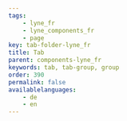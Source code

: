 ```yaml
---
tags: 
    - lyne_fr
    - lyne_components_fr
    - page
key: tab-folder-lyne_fr
title: Tab
parent: components-lyne_fr
keywords: tab, tab-group, group
order: 390
permalink: false
availablelanguages: 
    - de
    - en
---
```

